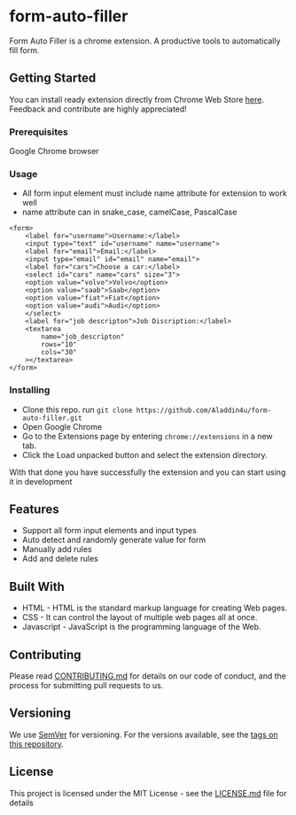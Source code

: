 # form-auto-filler

Form Auto Filler is a chrome extension. A productive tools to automatically fill form.

## Getting Started

You can install ready extension directly from Chrome Web Store [here](https://chromewebstore.google.com/).
Feedback and contribute are highly appreciated!

### Prerequisites

Google Chrome browser

### Usage

- All form input element must include name attribute for extension to work well
- name attribute can in snake_case, camelCase, PascalCase

```
<form>
    <label for="username">Username:</label>
    <input type="text" id="username" name="username">
    <label for="email">Email:</label>
    <input type="email" id="email" name="email">
    <label for="cars">Choose a car:</label>
    <select id="cars" name="cars" size="3">
    <option value="volvo">Volvo</option>
    <option value="saab">Saab</option>
    <option value="fiat">Fiat</option>
    <option value="audi">Audi</option>
    </select>
    <label for="job descripton">Job Discription:</label>
    <textarea
        name="job_descripton"
        rows="10"
        cols="30"
    ></textarea>
</form>
```

### Installing

- Clone this repo. run `git clone https://github.com/Aladdin4u/form-auto-filler.git`
- Open Google Chrome
- Go to the Extensions page by entering `chrome://extensions` in a new tab.
- Click the Load unpacked button and select the extension directory.

With that done you have successfully the extension and you can start using it in development

## Features

- Support all form input elements and input types
- Auto detect and randomly generate value for form
- Manually add rules
- Add and delete rules

## Built With

- HTML - HTML is the standard markup language for creating Web pages.
- CSS - It can control the layout of multiple web pages all at once.
- Javascript - JavaScript is the programming language of the Web.

## Contributing

Please read [CONTRIBUTING.md](CONTRIBUTING.md) for details on our code of conduct, and the process for submitting pull requests to us.

## Versioning

We use [SemVer](http://semver.org/) for versioning. For the versions available, see the [tags on this repository](https://github.com/Aladdin4u/form-auto-filler/tags).

## License

This project is licensed under the MIT License - see the [LICENSE.md](LICENSE.md) file for details

